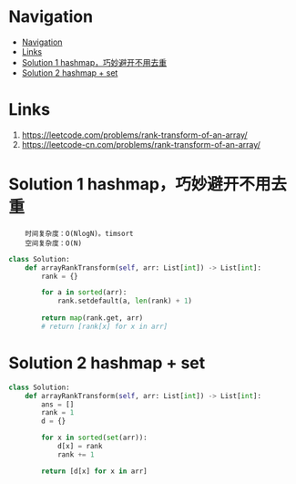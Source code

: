 # Navigation
- [Navigation](#navigation)
- [Links](#links)
- [Solution 1 hashmap，巧妙避开不用去重](#solution-1-hashmap%e5%b7%a7%e5%a6%99%e9%81%bf%e5%bc%80%e4%b8%8d%e7%94%a8%e5%8e%bb%e9%87%8d)
- [Solution 2 hashmap + set](#solution-2-hashmap--set)

# Links
1. https://leetcode.com/problems/rank-transform-of-an-array/
2. https://leetcode-cn.com/problems/rank-transform-of-an-array/


# Solution 1 hashmap，巧妙避开不用去重
```
    时间复杂度：O(NlogN)。timsort
    空间复杂度：O(N)
```
```python
class Solution:
    def arrayRankTransform(self, arr: List[int]) -> List[int]:
        rank = {}

        for a in sorted(arr):
            rank.setdefault(a, len(rank) + 1)
        
        return map(rank.get, arr)
        # return [rank[x] for x in arr]
```

# Solution 2 hashmap + set
```python
class Solution:
    def arrayRankTransform(self, arr: List[int]) -> List[int]:
        ans = []
        rank = 1
        d = {}

        for x in sorted(set(arr)):
            d[x] = rank
            rank += 1

        return [d[x] for x in arr]
```